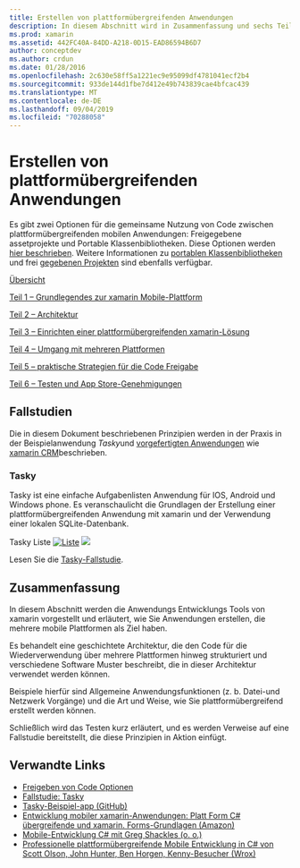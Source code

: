 ```yaml
---
title: Erstellen von plattformübergreifenden Anwendungen
description: In diesem Abschnitt wird in Zusammenfassung und sechs Teilen erläutert, wie Sie Anwendungen mithilfe der xamarin-Entwicklungsplattform Erstellen – von der Funktionsweise von xamarin bis zum Entwerfen mobiler apps und anschließendes testen und Bereitstellen in den verschiedenen App Stores.
ms.prod: xamarin
ms.assetid: 442FC40A-84DD-A218-0D15-EAD86594B6D7
author: conceptdev
ms.author: crdun
ms.date: 01/28/2016
ms.openlocfilehash: 2c630e58ff5a1221ec9e95099df4781041ecf2b4
ms.sourcegitcommit: 933de144d1fbe7d412e49b743839cae4bfcac439
ms.translationtype: MT
ms.contentlocale: de-DE
ms.lasthandoff: 09/04/2019
ms.locfileid: "70288058"
---
```

# <a name="building-cross-platform-applications"></a>Erstellen von plattformübergreifenden Anwendungen

Es gibt zwei Optionen für die gemeinsame Nutzung von Code zwischen plattformübergreifenden mobilen Anwendungen: Freigegebene assetprojekte und Portable Klassenbibliotheken. Diese Optionen werden [hier beschrieben](~/cross-platform/app-fundamentals/code-sharing.md). Weitere Informationen zu [portablen Klassenbibliotheken](~/cross-platform/app-fundamentals/pcl.md) und frei [gegebenen Projekten](~/cross-platform/app-fundamentals/shared-projects.md) sind ebenfalls verfügbar.

<a name="Sections" />

 [Übersicht](~/cross-platform/app-fundamentals/building-cross-platform-applications/overview.md)

 [Teil 1 – Grundlegendes zur xamarin Mobile-Plattform](~/cross-platform/app-fundamentals/building-cross-platform-applications/understanding-the-xamarin-mobile-platform.md)

 [Teil 2 – Architektur](~/cross-platform/app-fundamentals/building-cross-platform-applications/architecture.md)

 [Teil 3 – Einrichten einer plattformübergreifenden xamarin-Lösung](~/cross-platform/app-fundamentals/building-cross-platform-applications/setting-up-a-xamarin-cross-platform-solution.md)

 [Teil 4 – Umgang mit mehreren Plattformen](~/cross-platform/app-fundamentals/building-cross-platform-applications/platform-divergence-abstraction-divergent-implementation.md)

 [Teil 5 – praktische Strategien für die Code Freigabe](~/cross-platform/app-fundamentals/building-cross-platform-applications/practical-code-sharing-strategies.md)

 [Teil 6 – Testen und App Store-Genehmigungen](~/cross-platform/app-fundamentals/building-cross-platform-applications/testing-and-app-store-approvals.md)

 <a name="Cross-Platform_Mobile_Application_Case_Studies" />

## <a name="case-studies"></a>Fallstudien

Die in diesem Dokument beschriebenen Prinzipien werden in der Praxis in der Beispielanwendung *Tasky*und [vorgefertigten Anwendungen](https://xamarin.com/prebuilt) wie [xamarin CRM](https://xamarin.com/prebuilt/#xamarincrm)beschrieben.

 <a name="Tasky" />

### <a name="tasky"></a>Tasky

Tasky ist eine einfache Aufgabenlisten Anwendung für IOS, Android und Windows phone.
Es veranschaulicht die Grundlagen der Erstellung einer plattformübergreifenden Anwendung mit xamarin und der Verwendung einer lokalen SQLite-Datenbank.

 Tasky Liste [ ![Liste](images/iphone-list-sml.png)](images/iphone-list.png#lightbox) [ ![](images/iphone-list-sml.png)](images/iphone-list.png#lightbox)

Lesen Sie die [Tasky-Fallstudie](~/cross-platform/app-fundamentals/building-cross-platform-applications/case-study-tasky.md).

## <a name="summary"></a>Zusammenfassung

In diesem Abschnitt werden die Anwendungs Entwicklungs Tools von xamarin vorgestellt und erläutert, wie Sie Anwendungen erstellen, die mehrere mobile Plattformen als Ziel haben.

Es behandelt eine geschichtete Architektur, die den Code für die Wiederverwendung über mehrere Plattformen hinweg strukturiert und verschiedene Software Muster beschreibt, die in dieser Architektur verwendet werden können.

Beispiele hierfür sind Allgemeine Anwendungsfunktionen (z. b. Datei-und Netzwerk Vorgänge) und die Art und Weise, wie Sie plattformübergreifend erstellt werden können.

Schließlich wird das Testen kurz erläutert, und es werden Verweise auf eine Fallstudie bereitstellt, die diese Prinzipien in Aktion einfügt.

## <a name="related-links"></a>Verwandte Links

- [Freigeben von Code Optionen](~/cross-platform/app-fundamentals/code-sharing.md)
- [Fallstudie: Tasky](~/cross-platform/app-fundamentals/building-cross-platform-applications/case-study-tasky.md)
- [Tasky-Beispiel-app (GitHub)](https://docs.microsoft.com/samples/xamarin/mobile-samples/taskyportable/)
- [Entwicklung mobiler xamarin-Anwendungen: Platt Form C# übergreifende und xamarin. Forms-Grundlagen (Amazon)](http://www.amazon.com/Xamarin-Mobile-Application-Development-Cross-Platform/dp/1484202155/)
- [Mobile-Entwicklung C# mit Greg Shackles (o. o.)](http://shop.oreilly.com/product/0636920024002.do)
- [Professionelle plattformübergreifende Mobile Entwicklung in C# von Scott Olson, John Hunter, Ben Horgen, Kenny-Besucher (Wrox)](http://www.wrox.com/WileyCDA/WroxTitle/Professional-Cross-Platform-Mobile-Development-in-C-.productCd-1118157702.html)
